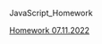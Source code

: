 JavaScript_Homework

[Homework 07.11.2022](https://melmadina.github.io/Frontend_JS/Lesson_09/Homework/)